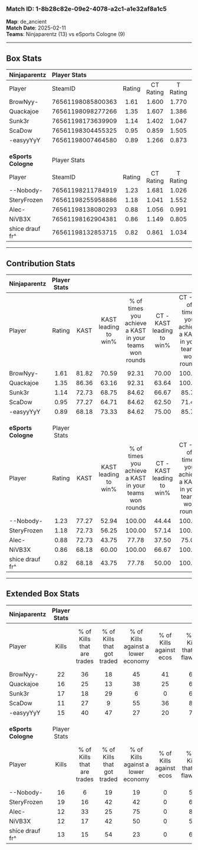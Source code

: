 ### Match ID: 1-8b28c82e-09e2-4078-a2c1-a1e32af8a1c5  
**Map**: de_ancient  
**Match Date**: 2025-02-11  
**Teams**: Ninjaparentz (13) vs eSports Cologne (9)  

---  

## Box Stats  

| **Ninjaparentz**    | Player Stats      |        |           |          |       |       |       |         |        |      |     |
| :- | :- | :-: | :-: | :-: | :-: | :-: | :-: | :-: | :-: | :-: | :-: |
| Player              | SteamID           | Rating | CT Rating | T Rating | KAST  |  ADR  | Kills | Assists | Deaths | K/D  | HS% |
| BrowNyy-            | 76561198085800363 |  1.61  |   1.600   |  1.770   | 81.82 | 123.2 |  22   |   12    |   15   | 1.47 | 59  |
| Quackajoe           | 76561198098277266 |  1.35  |   1.607   |  1.386   | 86.36 | 94.1  |  16   |    5    |   12   | 1.33 | 81  |
| Sunk3r              | 76561198173639909 |  1.14  |   1.402   |  1.047   | 72.73 | 76.3  |  17   |    6    |   16   | 1.06 | 41  |
| ScaDow              | 76561198304455325 |  0.95  |   0.859   |  1.505   | 77.27 | 59.8  |  11   |    8    |   14   | 0.79 | 54  |
| -easyyYyY           | 76561198007464580 |  0.89  |   1.266   |  0.873   | 68.18 | 55.2  |  15   |    1    |   18   | 0.83 | 40  |
|                     |                   |        |           |          |       |       |       |         |        |      |     |
|                     |                   |        |           |          |       |       |       |         |        |      |     |
|                     |                   |        |           |          |       |       |       |         |        |      |     |
| **eSports Cologne** | Player Stats      |        |           |          |       |       |       |         |        |      |     |
| Player              | SteamID           | Rating | CT Rating | T Rating | KAST  |  ADR  | Kills | Assists | Deaths | K/D  | HS% |
| --Nobody-           | 76561198211784919 |  1.23  |   1.681   |  1.026   | 77.27 | 82.8  |  16   |    5    |   13   | 1.23 | 56  |
| SteryFrozen         | 76561198255958886 |  1.18  |   1.041   |  1.552   | 72.73 | 75.3  |  19   |    2    |   17   | 1.12 | 42  |
| Alec-               | 76561198138080293 |  0.88  |   1.056   |  0.991   | 72.73 | 70.8  |  12   |    6    |   18   | 0.67 | 50  |
| NiVB3X              | 76561198162904381 |  0.86  |   1.149   |  0.805   | 68.18 | 69.4  |  12   |    5    |   17   | 0.71 | 58  |
| shice drauf fr^     | 76561198132853715 |  0.82  |   0.861   |  1.034   | 68.18 | 61.5  |  13   |    4    |   19   | 0.68 | 46  |
---  

## Contribution Stats  

| **Ninjaparentz**    | Player Stats |       |                      |                                                        |                           |                                                             |                          |                                                            |
| :- | :-: | :-: | :-: | :-: | :-: | :-: | :-: | :-: |
| Player              |    Rating    | KAST  | KAST leading to win% | % of times you achieve a KAST in your teams won rounds | CT - KAST leading to win% | CT - % of times you achieve a KAST in your teams won rounds | T - KAST leading to win% | T - % of times you achieve a KAST in your teams won rounds |
| BrowNyy-            |     1.61     | 81.82 |        70.59         |                         92.31                          |           70.00           |                           100.00                            |          71.43           |                           83.33                            |
| Quackajoe           |     1.35     | 86.36 |        63.16         |                         92.31                          |           63.64           |                           100.00                            |          62.50           |                           83.33                            |
| Sunk3r              |     1.14     | 72.73 |        68.75         |                         84.62                          |           66.67           |                            85.71                            |          71.43           |                           83.33                            |
| ScaDow              |     0.95     | 77.27 |        64.71         |                         84.62                          |           62.50           |                            71.43                            |          66.67           |                           100.00                           |
| -easyyYyY           |     0.89     | 68.18 |        73.33         |                         84.62                          |           75.00           |                            85.71                            |          71.43           |                           83.33                            |
|                     |              |       |                      |                                                        |                           |                                                             |                          |                                                            |
|                     |              |       |                      |                                                        |                           |                                                             |                          |                                                            |
|                     |              |       |                      |                                                        |                           |                                                             |                          |                                                            |
| **eSports Cologne** | Player Stats |       |                      |                                                        |                           |                                                             |                          |                                                            |
| Player              |    Rating    | KAST  | KAST leading to win% | % of times you achieve a KAST in your teams won rounds | CT - KAST leading to win% | CT - % of times you achieve a KAST in your teams won rounds | T - KAST leading to win% | T - % of times you achieve a KAST in your teams won rounds |
| --Nobody-           |     1.23     | 77.27 |        52.94         |                         100.00                         |           44.44           |                           100.00                            |          62.50           |                           100.00                           |
| SteryFrozen         |     1.18     | 72.73 |        56.25         |                         100.00                         |           57.14           |                           100.00                            |          55.56           |                           100.00                           |
| Alec-               |     0.88     | 72.73 |        43.75         |                         77.78                          |           37.50           |                            75.00                            |          50.00           |                           80.00                            |
| NiVB3X              |     0.86     | 68.18 |        60.00         |                         100.00                         |           66.67           |                           100.00                            |          55.56           |                           100.00                           |
| shice drauf fr^     |     0.82     | 68.18 |        43.75         |                         77.78                          |           50.00           |                           100.00                            |          37.50           |                           60.00                            |
---  

## Extended Box Stats  

| **Ninjaparentz**    | Player Stats |                            |                            |                                    |                         |                              |                                 |        |                             |                                     |                          |                               |                            |
| :- | :-: | :-: | :-: | :-: | :-: | :-: | :-: | :-: | :-: | :-: | :-: | :-: | :-: |
| Player              |    Kills     | % of Kills that are trades | % of Kills that got traded | % of Kills against a lower economy | % of Kills against ecos | % of Kills that are flawless | % of Kills that are close duels | Deaths | % of Deaths that get traded | % of Deaths against a lower economy | % of Deaths against ecos | % of Deaths that are flawless | % of Deaths that are close |
| BrowNyy-            |      22      |             36             |             18             |                 45                 |           41            |              64              |               14                |   15   |             33              |                 20                  |            7             |              80               |             0              |
| Quackajoe           |      16      |             25             |             13             |                 38                 |           25            |              69              |                6                |   12   |             33              |                 17                  |            8             |              50               |             17             |
| Sunk3r              |      17      |             18             |             29             |                 6                  |            0            |              65              |                6                |   16   |             25              |                 25                  |            13            |              44               |             0              |
| ScaDow              |      11      |             27             |             9              |                 55                 |           36            |              82              |                9                |   14   |             36              |                 14                  |            0             |              50               |             14             |
| -easyyYyY           |      15      |             40             |             47             |                 27                 |           20            |              73              |                7                |   18   |             44              |                 22                  |            11            |              83               |             0              |
|                     |              |                            |                            |                                    |                         |                              |                                 |        |                             |                                     |                          |                               |                            |
|                     |              |                            |                            |                                    |                         |                              |                                 |        |                             |                                     |                          |                               |                            |
|                     |              |                            |                            |                                    |                         |                              |                                 |        |                             |                                     |                          |                               |                            |
| **eSports Cologne** | Player Stats |                            |                            |                                    |                         |                              |                                 |        |                             |                                     |                          |                               |                            |
| Player              |    Kills     | % of Kills that are trades | % of Kills that got traded | % of Kills against a lower economy | % of Kills against ecos | % of Kills that are flawless | % of Kills that are close duels | Deaths | % of Deaths that get traded | % of Deaths against a lower economy | % of Deaths against ecos | % of Deaths that are flawless | % of Deaths that are close |
| --Nobody-           |      16      |             6              |             19             |                 19                 |            0            |              50              |                0                |   13   |             31              |                 23                  |            0             |              46               |             31             |
| SteryFrozen         |      19      |             16             |             42             |                 42                 |            0            |              63              |               11                |   17   |             29              |                 24                  |            0             |              82               |             0              |
| Alec-               |      12      |             33             |             25             |                 75                 |            0            |              83              |                8                |   18   |             11              |                 28                  |            0             |              72               |             11             |
| NiVB3X              |      12      |             17             |             42             |                 50                 |            0            |              58              |                0                |   17   |             24              |                 24                  |            0             |              53               |             6              |
| shice drauf fr^     |      13      |             15             |             54             |                 23                 |            0            |              62              |                8                |   19   |             21              |                 32                  |            0             |              74               |             0              |
